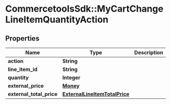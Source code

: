 # CommercetoolsSdk::MyCartChangeLineItemQuantityAction

## Properties
Name | Type | Description | Notes
------------ | ------------- | ------------- | -------------
**action** | **String** |  | [optional] 
**line_item_id** | **String** |  | [optional] 
**quantity** | **Integer** |  | [optional] 
**external_price** | [**Money**](Money.md) |  | [optional] 
**external_total_price** | [**ExternalLineItemTotalPrice**](ExternalLineItemTotalPrice.md) |  | [optional] 

